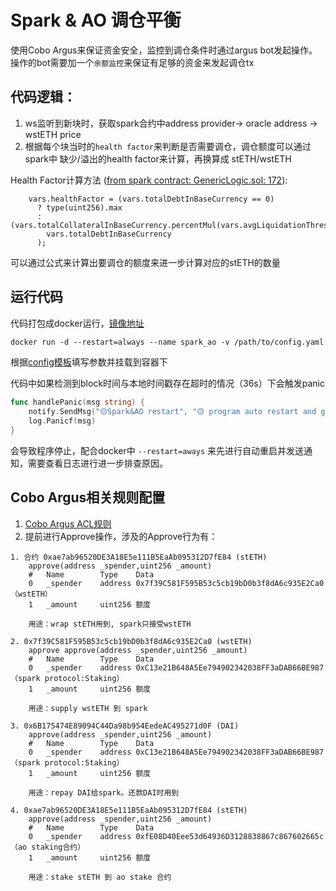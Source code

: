 # Spark & AO 调仓平衡

使用Cobo Argus来保证资金安全，监控到调仓条件时通过argus bot发起操作。  
操作的bot需要加一个`余额监控`来保证有足够的资金来发起调仓tx


## 代码逻辑：  
 1. ws监听到新块时，获取spark合约中address provider-> oracle address -> wstETH price
 2. 根据每个块当时的`health factor`来判断是否需要调仓，调仓额度可以通过 spark中 缺少/溢出的health factor来计算，再换算成 stETH/wstETH 

Health Factor计算方法 ([from spark contract: GenericLogic.sol: 172](https://etherscan.io/address/0x5ae329203e00f76891094dcfedd5aca082a50e1b#code)):  
```solidity
    vars.healthFactor = (vars.totalDebtInBaseCurrency == 0)
      ? type(uint256).max
      : (vars.totalCollateralInBaseCurrency.percentMul(vars.avgLiquidationThreshold)).wadDiv(
        vars.totalDebtInBaseCurrency
      );
```

可以通过公式来计算出要调仓的额度来进一步计算对应的stETH的数量

## 运行代码

代码打包成docker运行，[镜像地址](https://hub.docker.com/r/horizont9/spark_ao/tags)

```dockerfile
docker run -d --restart=always --name spark_ao -v /path/to/config.yaml:/app/conf/config.yaml horizont9/spark_ao:v0.0.6
```

根据[config模板](./conf/config.yaml.example)填写参数并挂载到容器下  

代码中如果检测到block时间与本地时间戳存在超时的情况（36s）下会触发panic
```go
func handlePanic(msg string) {
    notify.SendMsg("🟡Spark&AO restart", "🟡 program auto restart and got msg: "+msg)
    log.Panicf(msg)
}
```
会导致程序停止，配合docker中 ```--restart=aways``` 来先进行自动重启并发送通知，需要查看日志进行进一步排查原因。

## Cobo Argus相关规则配置

1. [Cobo Argus ACL规则](./acl/spark_ao_acl.sol)
2. 提前进行Approve操作，涉及的Approve行为有：

```text
1. 合约 0xae7ab96520DE3A18E5e111B5EaAb095312D7fE84 (stETH)
	approve(address _spender,uint256 _amount) 
	#	Name		Type	Data
	0	_spender	address	0x7f39C581F595B53c5cb19bD0b3f8dA6c935E2Ca0 （wstETH）
	1	_amount		uint256	额度

	用途：wrap stETH用到, spark只接受wstETH

2. 0x7f39C581F595B53c5cb19bD0b3f8dA6c935E2Ca0 (wstETH)
	approve approve(address _spender,uint256 _amount)
	#	Name		Type	Data
	0	_spender	address	0xC13e21B648A5Ee794902342038FF3aDAB66BE987 （spark protocol:Staking）
	1	_amount		uint256	额度

	用途：supply wstETH 到 spark

3. 0x6B175474E89094C44Da98b954EedeAC495271d0F (DAI)
	approve(address _spender,uint256 _amount)  
	#	Name		Type	Data
	0	_spender	address	0xC13e21B648A5Ee794902342038FF3aDAB66BE987 （spark protocol:Staking）
	1	_amount		uint256	额度

	用途：repay DAI给spark。还款DAI时用到

4. 0xae7ab96520DE3A18E5e111B5EaAb095312D7fE84 (stETH) 
	approve(address _spender,uint256 _amount)  
	#	Name		Type	Data
	0	_spender	address	0xfE08D40Eee53d64936D3128838867c867602665c （ao staking合约）
	1	_amount		uint256	额度

	用途：stake stETH 到 ao stake 合约
```